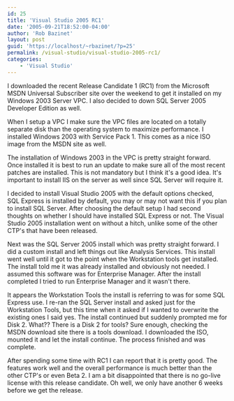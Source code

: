 ```yaml
---
id: 25
title: 'Visual Studio 2005 RC1'
date: '2005-09-21T18:52:00-04:00'
author: 'Rob Bazinet'
layout: post
guid: 'https://localhost/~rbazinet/?p=25'
permalink: /visual-studio/visual-studio-2005-rc1/
categories:
    - 'Visual Studio'
---
```


I downloaded the recent Release Candidate 1 (RC1) from the Microsoft MSDN Universal Subscriber site over the weekend to get it installed on my Windows 2003 Server VPC. I also decided to down SQL Server 2005 Developer Edition as well.

When I setup a VPC I make sure the VPC files are located on a totally separate disk than the operating system to maximize performance. I installed Windows 2003 with Service Pack 1. This comes as a nice ISO image from the MSDN site as well.

The installation of Windows 2003 in the VPC is pretty straight forward. Once installed it is best to run an update to make sure all of the most recent patches are installed. This is not mandatory but I think it's a good idea. It's important to install IIS on the server as well since SQL Server will require it.

I decided to install Visual Studio 2005 with the default options checked, SQL Express is installed by default, you may or may not want this if you plan to install SQL Server. After choosing the default setup I had second thoughts on whether I should have installed SQL Express or not. The Visual Studio 2005 installation went on without a hitch, unlike some of the other CTP's that have been released.

Next was the SQL Server 2005 install which was pretty straight forward. I did a custom install and left things out like Analysis Services. This install went well until it got to the point when the Workstation tools get installed. The install told me it was already installed and obviously not needed. I assumed this software was for Enterprise Manager. After the install completed I tried to run Enterprise Manager and it wasn't there.

It appears the Workstation Tools the install is referring to was for some SQL Express use. I re-ran the SQL Server install and asked just for the Workstation Tools, but this time when it asked if I wanted to overwrite the existing ones I said yes. The install continued but suddenly prompted me for Disk 2. What?? There is a Disk 2 for tools? Sure enough, checking the MSDN download site there is a tools download. I downloaded the ISO, mounted it and let the install continue. The process finished and was complete.

After spending some time with RC1 I can report that it is pretty good. The features work well and the overall performance is much better than the other CTP's or even Beta 2. I am a bit disappointed that there is no go-live license with this release candidate. Oh well, we only have another 6 weeks before we get the release.
